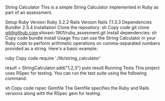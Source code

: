 String Calculator
This is a simple String Calculator implemented in Ruby as part of an assessment.

Setup
Ruby Version
Ruby 3.2.2
Rails Version
Rails 7.1.3.3
Dependencies
Bundler 2.5.4
Installation
Clone the repository:
sh
Copy code
git clone git@github.com:shivani-1901/ruby_assesment.git
Install dependencies:
sh
Copy code
bundle install
Usage
You can use the String Calculator in your Ruby code to perform arithmetic operations on comma-separated numbers provided as a string. Here's a basic example:

ruby
Copy code
require './lib/string_calculator'

result = StringCalculator.add("1,2,3")
puts result
Running Tests
This project uses RSpec for testing. You can run the test suite using the following command:

sh
Copy code
rspec
Gemfile
The Gemfile specifies the Ruby and Rails versions along with the RSpec gem for testing.

